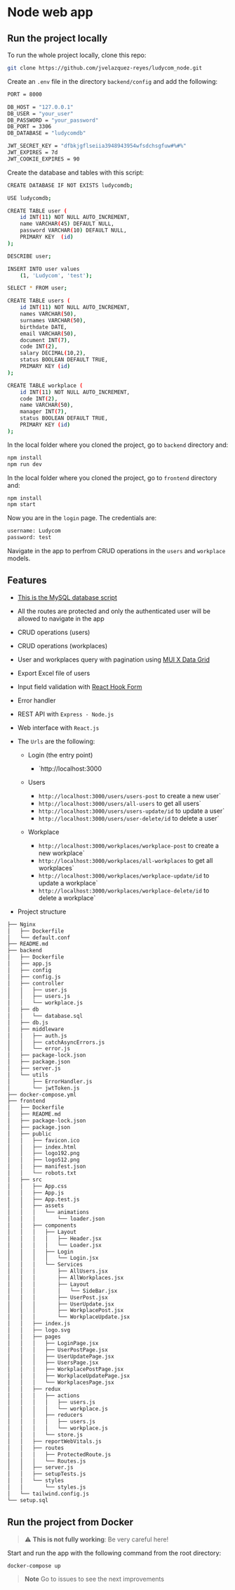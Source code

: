 # Node web app

## Run the project locally
To run the whole project locally, clone this repo:
```bash
git clone https://github.com/jvelazquez-reyes/ludycom_node.git
```

Create an `.env` file in the directory `backend/config` and add the following:

```bash
PORT = 8000

DB_HOST = "127.0.0.1"
DB_USER = "your_user"
DB_PASSWORD = "your_password"
DB_PORT = 3306
DB_DATABASE = "ludycomdb"

JWT_SECRET_KEY = "dfbkjgflseiia3948943954wfsdchsgfuw#%#%"
JWT_EXPIRES = 7d
JWT_COOKIE_EXPIRES = 90
```

Create the database and tables with this script:
```bash
CREATE DATABASE IF NOT EXISTS ludycomdb;

USE ludycomdb;

CREATE TABLE user (
    id INT(11) NOT NULL AUTO_INCREMENT,
    name VARCHAR(45) DEFAULT NULL,
    password VARCHAR(10) DEFAULT NULL,
    PRIMARY KEY  (id)
);

DESCRIBE user;

INSERT INTO user values
    (1, 'Ludycom', 'test');

SELECT * FROM user;

CREATE TABLE users (
    id INT(11) NOT NULL AUTO_INCREMENT,
    names VARCHAR(50),
    surnames VARCHAR(50),
    birthdate DATE,
    email VARCHAR(50),
    document INT(7),
    code INT(2),
    salary DECIMAL(10,2),
    status BOOLEAN DEFAULT TRUE,
    PRIMARY KEY (id)
);

CREATE TABLE workplace (
    id INT(11) NOT NULL AUTO_INCREMENT,
    code INT(2),
    name VARCHAR(50),
    manager INT(7),
    status BOOLEAN DEFAULT TRUE,
    PRIMARY KEY (id)
);
```

In the local folder where you cloned the project, go to `backend` directory and:

```bash
npm install
npm run dev
```

In the local folder where you cloned the project, go to `frontend` directory and:

```bash
npm install
npm start
```

Now you are in the `login` page. The credentials are:
```bash
username: Ludycom
password: test
```

Navigate in the app to perfrom CRUD operations in the `users` and `workplace` models.


## Features
- [This is the MySQL database script](https://github.com/jvelazquez-reyes/ludycom-node/blob/main/backend/db/database.sql) 
- All the routes are protected and only the authenticated user will be allowed to navigate in the app
- CRUD operations (users)
- CRUD operations (workplaces)
- User and workplaces query with pagination using [MUI X Data Grid](https://mui.com/x/react-data-grid/)
- Export Excel file of users
- Input field validation with [React Hook Form](https://www.npmjs.com/package/react-hook-form)
- Error handler
- REST API with `Express - Node.js`
- Web interface with `React.js`
- The `Urls` are the following:
  - Login (the entry point)
    - `http://localhost:3000
  - Users
    - `http://localhost:3000/users/users-post` to create a new user`
    - `http://localhost:3000/users/all-users` to get all users`
    - `http://localhost:3000/users/users-update/id` to update a user`
    - `http://localhost:3000/users/user-delete/id` to delete a user`

  - Workplace
    - `http://localhost:3000/workplaces/workplace-post` to create a new workplace`
    - `http://localhost:3000/workplaces/all-workplaces` to get all workplaces`
    - `http://localhost:3000/workplaces/workplace-update/id` to update a workplace`
    - `http://localhost:3000/workplaces/workplace-delete/id` to delete a workplace`

- Project structure

```bash
├── Nginx
│   ├── Dockerfile
│   └── default.conf
├── README.md
├── backend
│   ├── Dockerfile
│   ├── app.js
│   ├── config
│   ├── config.js
│   ├── controller
│   │   ├── user.js
│   │   ├── users.js
│   │   └── workplace.js
│   ├── db
│   │   └── database.sql
│   ├── db.js
│   ├── middleware
│   │   ├── auth.js
│   │   ├── catchAsyncErrors.js
│   │   └── error.js
│   ├── package-lock.json
│   ├── package.json
│   ├── server.js
│   └── utils
│       ├── ErrorHandler.js
│       └── jwtToken.js
├── docker-compose.yml
├── frontend
│   ├── Dockerfile
│   ├── README.md
│   ├── package-lock.json
│   ├── package.json
│   ├── public
│   │   ├── favicon.ico
│   │   ├── index.html
│   │   ├── logo192.png
│   │   ├── logo512.png
│   │   ├── manifest.json
│   │   └── robots.txt
│   ├── src
│   │   ├── App.css
│   │   ├── App.js
│   │   ├── App.test.js
│   │   ├── assets
│   │   │   └── animations
│   │   │       └── loader.json
│   │   ├── components
│   │   │   ├── Layout
│   │   │   │   ├── Header.jsx
│   │   │   │   └── Loader.jsx
│   │   │   ├── Login
│   │   │   │   └── Login.jsx
│   │   │   └── Services
│   │   │       ├── AllUsers.jsx
│   │   │       ├── AllWorkplaces.jsx
│   │   │       ├── Layout
│   │   │       │   └── SideBar.jsx
│   │   │       ├── UserPost.jsx
│   │   │       ├── UserUpdate.jsx
│   │   │       ├── WorkplacePost.jsx
│   │   │       └── WorkplaceUpdate.jsx
│   │   ├── index.js
│   │   ├── logo.svg
│   │   ├── pages
│   │   │   ├── LoginPage.jsx
│   │   │   ├── UserPostPage.jsx
│   │   │   ├── UserUpdatePage.jsx
│   │   │   ├── UsersPage.jsx
│   │   │   ├── WorkplacePostPage.jsx
│   │   │   ├── WorkplaceUpdatePage.jsx
│   │   │   └── WorkplacesPage.jsx
│   │   ├── redux
│   │   │   ├── actions
│   │   │   │   ├── users.js
│   │   │   │   └── workplace.js
│   │   │   ├── reducers
│   │   │   │   ├── users.js
│   │   │   │   └── workplace.js
│   │   │   └── store.js
│   │   ├── reportWebVitals.js
│   │   ├── routes
│   │   │   ├── ProtectedRoute.js
│   │   │   └── Routes.js
│   │   ├── server.js
│   │   ├── setupTests.js
│   │   └── styles
│   │       └── styles.js
│   └── tailwind.config.js
└── setup.sql
```

## Run the project from Docker
> :warning: **This is not fully working**: Be very careful here!

Start and run the app with the following command from the root directory:

```bash
docker-compose up
```

> **Note**
> Go to issues to see the next improvements

